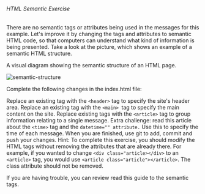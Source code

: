 ###### HTML Semantic Exercise

There are no semantic tags or attributes being used in the messages for this example. Let's improve it by changing the tags and attributes to semantic HTML code, so that computers can understand what kind of information is being presented. Take a look at the picture, which shows an example of a semantic HTML structure.

A visual diagram showing the semantic structure of an HTML page.

![semantic-structure](/Html%20Semantic%20Exercise/html.jpg)

Complete the following changes in the index.html file:

Replace an existing tag with the `<header>` tag to specify the site's header area.
Replace an existing tag with the `<main> `tag to specify the main content on the site.
Replace existing tags with the `<article>` tag to group information relating to a single message.
Extra challenge: read this article about the `<time>` tag and the `datetime="" attribute.` Use this to specify the time of each message.
When you are finished, use git to add, commit and push your changes.
Hint: To complete this exercise, you should modify the HTML tags without removing the attributes that are already there. For example, if you wanted to change `<div class="article></div>` to an `<article>` tag, you would use `<article class="article"></article>`. The class attribute should not be removed.

If you are having trouble, you can review read this guide to the semantic tags.